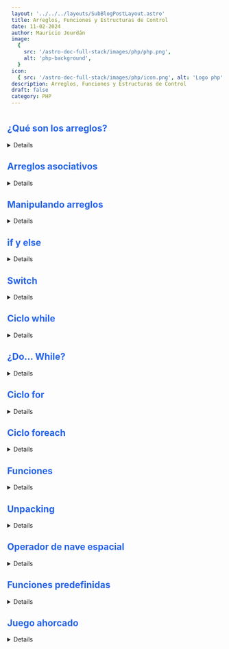 ```yaml
---
layout: '../../../layouts/SubBlogPostLayout.astro'
title: Arreglos, Funciones y Estructuras de Control
date: 11-02-2024
author: Mauricio Jourdán
image:
  {
    src: '/astro-doc-full-stack/images/php/php.png',
    alt: 'php-background',
  }
icon:
  { src: '/astro-doc-full-stack/images/php/icon.png', alt: 'Logo php' }
description: Arreglos, Funciones y Estructuras de Control
draft: false
category: PHP
---
```

<style>
  h1 { color: #713f12; }
  h2 { color: #2563eb; }
  h3 { color: #a855f7; }
  img {
    width: 100%;
    height: 100%;
    object-fit: cover;
  }
  pre {
    padding: 10px;
  }
    table {
    border-collapse: collapse; /* Elimina el espacio entre las celdas */
    width: 100%; /* Ancho de la tabla */
    margin: 0 auto; /* Centrar la tabla */
    text-align: center;
  }

  th, td {
    border: 1px solid #ddd; /* Borde de las celdas */
    padding: 8px; /* Relleno de las celdas */
    /* text-align: left;  */
  }

  th {
    background-color: #f2f2f2; /* Color de fondo del encabezado */
    font-weight: bold; /* Peso de la fuente del encabezado */
  }

  tr:nth-child(even) {
    background-color: #f9f9f9; /* Color de fondo de las filas pares */
  }  
</style>

## ¿Qué son los arreglos?

<details>

https://www.php.net/manual/es/index.php 

Tenemos mas de 1 forma de escribir arrays

```php
$edades = [20, 18, 40];

echo "Este es mi array  \n";
echo "Subindice 0 = ". $edades[0] . "\n";
echo "Subindice 1 = ". $edades[1] . "\n";
echo "Subindice 2 = ". $edades[2] . "\n";
echo "\n";

// declarando con la función array
$edadesF = array(20, 18, 40);
echo "Este es mi array usando la función ARRAY \n";
echo "Subindice 0 = ". $edadesF[0] . "\n";
echo "Subindice 1 = ". $edadesF[1] . "\n";
echo "Subindice 2 = ". $edadesF[2] . "\n";
```

</details>

## Arreglos asociativos

<details>

```php
$ages = [
    'Carlos' => 23,
    'Mr.popo' => 43,
    'Jesus' => 40,
];

echo $ages['Jesus'];

echo "La edad de Carlos es de: " . $ages['Carlos'] . "\n";
echo "La edad de Carlos es de {$ages['Carlos']} \n";
```

```php
$personas = array(
  "Carlos" => array(
    "edad" => 20,
    "apellidos" => array(
      "paterno" => "Santana",
      "materno" => "Morales",
    )
  ),
);

$carlos = $personas["Carlos"];

echo "La información de Carlos es: \n-Edad: $carlos[edad]" . "\n-Apellido Paterno: $carlos[apellido][paterno]" . "\n-Apellito Materno: $carlos[apellido][materno]";
```
</details>

## Manipulando arreglos

<details>
Documentación: https://www.php.net/manual-lookup.php?pattern=manuak%2Fes%2Fref.array.php&lang=es&scope=404quickref

```php

<?php

$edades = [18. 20, 22, 40];
$nombre = "Nombre";

// count -> Cantidad de elementos
echo count($edades) . '\n';  
// 4

// array_push -> agregar elemento al final del arreglo
array_push($edades, 13);

var_dump($edades);
// array(5) {
//   [0] => 
//   int(18)
//   [1] => 
//   int(20)
//   [2] => 
//   int(22)
//   [3] => 
//   int(40)
//   [4] => 
//   int(13)
// }

// array_unique -> Elimina valores duplicados de un array

$entrada = array("4", "4", "3", "4", "3", "3");
$resultado = array_unique($entrada);
var_dump($resultado);
// array(2) {
//   [0]=>
//   string(1) "4"
//   [2]=>
//   string(1) "3"
// }

// is_array() -> La función is_array() verifica si una variable es una matriz o no
if(is_array($nombre)){
    echo "Si es un array";
}else{
    echo "No es un array";
}
// No es un array

// explode() -> Convierte un string en un array
// explode(separetor,string,limit); 
 
$frase = "Nunca pares";
var_dump(explode(" ",$frase));


// implode() -> Convierte un array en un string
// implode(separador,string);

$palabras = ["No","Pares"];
var_dump(implode(" ",$palabras));

// otras funciones comunes

// array_keys -> retorna las claves de un array 
// array_pop -> extrae el último elemento del array
// array_search -> busca un elemento dentro del arraglo
```
</details>

## if y else

<details>

```php
$mayor_de_edad = 18;
$edadMaria = 15;

if ($edadMaria >= $mayor_de_edad) {
    echo "Maria es mayor de edad";
} else {
    echo "Maria es menor de edad";
}

echo "\n";

// Si solo se debe ejecutar una sentencia se pueden omitir las llaves
if ($edadMaria >= $mayor_de_edad) 
    echo "Maria es mayor de edad";
else
    echo "Maria es menor de edad";
```

En PHP, los bloques de código condicionales se pueden crear utilizando la sintaxis if, else y elseif.

La sintaxis básica de un bloque if es la siguiente:

```php
if (condición) {
    // Código a ejecutar si la condición es verdadera
}
```

En este caso, condición es una expresión booleana que se evalúa como verdadera o falsa. Si la condición es verdadera, el código dentro del bloque if se ejecutará. De lo contrario, el código se saltará.

Es posible agregar bloques else y elseif para crear una lógica más compleja. La sintaxis para un bloque else es la siguiente:

```php
if (condición) {
    // Código a ejecutar si la condición es verdadera
} else {
    // Código a ejecutar si la condición es falsa
}
```

En este caso, si la condición es falsa, el código dentro del bloque else se ejecutará.

La sintaxis para un bloque elseif es la siguiente:

```php
if (condición1) {
    // Código a ejecutar si la condición1 es verdadera
} elseif (condición2) {
    // Código a ejecutar si la condición1 es falsa y la condición2 es verdadera
} else {
    // Código a ejecutar si todas las condiciones son falsas
}
```
En este caso, si la condición1 es falsa, se evaluará la condición2. Si la condición2 es verdadera, se ejecutará el código dentro del bloque elseif. De lo contrario, se ejecutará el código dentro del bloque else.

A continuación, se presenta un ejemplo de código que utiliza bloques if y else para verificar si un número es par o impar:

```php
$numero = 4;

if ($numero % 2 == 0) {
    echo "El número es par";
} else {
    echo "El número es impar";
}
```
En este caso, se utiliza el operador % para calcular el resto de la división del número entre 2. Si el resto es 0, el número es par; de lo contrario, es impar.

</details>

## Switch

<details>

La sentencia switch es similar a una serie de sentencias IF en la misma expresión. En muchas ocasiones, es posible que se quiera comparar la misma variable (o expresión) con muchos valores diferentes, y ejecutar una parte de código distinta dependiendo de a que valor es igual. Para esto es exactamente la expresión switch. Documentación -> https://www.php.net/manual/es/control-structures.switch.php

```php
switch ($i) {
    case 0:
        echo "i es igual a 0";
        break;
    case 1:
        echo "i es igual a 1";
        break;
    case 2:
    case 3:
        echo "i es igual a 2";
        break;
    default:
        echo "i no existe";
}
```

**Usarlo cuando:**
- Necesitamos decidir entre un caso u otro
- Necesitamos una forma forma fácil de plantear distintas situaciones
- Cuando usarlo no signifique sacrificar la legibilidad del código

**No usarlo cuando:**
- Necesitamos comparaciones complejas
- Queremos veririficar un rango de números
- Necesitamos grandes bloques de código o el código se vuelve ilegible

</details>

## Ciclo while

<details>

```php
<?php

$contador = 0;

while($contador <= 3){
  $contador++;
  echo "$contador Este curso está cool\n";
}
// 0 Este curso está cool
// 1 Este curso está cool
// 2 Este curso está cool
// 3 Este curso está cool
```
</details>

## ¿Do... While?
<details>

```php
<?php 
$usernames = ["salem", "atzin"];

do {
  echo "se ejecuta por lo menos una vez";
  $username = readline("Ingresa tú nombre de usuario: ");
  echo "\n";
} 
while (in_array($username, $usernames));

echo "Hola $username \n";
```
</details>

## Ciclo for

<details>

```php
<?php

for($i = 0; $i <= 100; $i++){
  echo "Hello World $i";
  echo "\n";
}
```

```php
<?php

for($i = 0, $j = 0; $i < 10; $i++, $j += 2){
  echo "Hello World $i, $j";
  echo "\n";
}
```
</details>

## Ciclo foreach
<details>

```php
<?php 

$tiendita_de_cafes = array(
    "Americano" => 20, 
    "Latte" => 25,
    "Recalentado" => 10,
    "Capuccino" => 27.5,
    "Mocca" => 24
);

foreach ($tiendita_de_cafes as $price){
  echo "El cafe cuesta $$price \n";
}
echo "\n";

// Utilizando la key del array
foreach ($tiendita_de_cafes as $cafe => $price){
  echo "El cafe $cafe cuesta $$price \n";
}
echo "\n";
```

**Sentencias break y continue**

En PHP, las sentencias break y continue se utilizan dentro de estructuras de control para modificar el flujo de ejecución del programa.

La sentencia break se utiliza para salir de un bucle, mientras que la sentencia continue se utiliza para saltar una iteración del bucle y pasar a la siguiente.

- Ejemplo de la sentencia break

Un ejemplo de la sentencia break en la vida real es la búsqueda de un elemento en un arreglo. Por ejemplo, se puede utilizar un bucle for para buscar un número en un arreglo y salir del bucle cuando se encuentra el número.

```php
$numeros = array(1, 2, 3, 4, 5, 6, 7, 8, 9, 10);
$buscar = 5;

for ($i = 0; $i < count($numeros); $i++) {
    if ($numeros[$i] == $buscar) {
        echo "El número $buscar se encuentra en el índice $i.\n";
        break;
    }
}
// El número 5 se encuentra en el índice 4.
```
Este código utiliza un bucle for para buscar el número 5 en un arreglo y salir del bucle cuando se encuentra el número. Dentro del bloque for, se verifica si el valor del elemento actual del arreglo es igual al número a buscar; si es así, se imprime un mensaje y se utiliza la sentencia break para salir del bucle.

- Ejemplo de la sentencia continue

Un ejemplo de la sentencia continue en la vida real es la impresión de números pares en un rango determinado. Por ejemplo, se puede utilizar un bucle for para imprimir los números pares en el rango del 1 al 10.

```php
for ($i = 1; $i <= 10; $i++) {
    if ($i % 2 != 0) {
        continue;
    }
    echo "$i\n";
}
// 2
// 4
// 6
// 8
// 10
```

Este código utiliza un bucle for para imprimir los números pares en el rango del 1 al 10. Dentro del bloque for, se verifica si el valor del elemento actual es impar, si es así, se utiliza la sentencia continue para saltar a la siguiente iteración del bucle. Si el valor es par, se imprime el número utilizando el comando echo.

En resumen, las sentencias break y continue son útiles para modificar el flujo de ejecución de un programa dentro de estructuras de control como los bucles for y foreach.

</details>

## Funciones

<details>

Las funciones en PHP son bloques de código que se pueden llamar en cualquier parte de un programa para realizar una tarea específica. Las funciones se utilizan para modularizar el código y hacerlo más fácil de mantener y reutilizar.

**Definición de funciones**

Las funciones en PHP se definen utilizando la palabra clave function, seguida del nombre de la función y los parámetros que recibe (si los tiene), y luego el bloque de código que se ejecuta cuando se llama a la función. La sintaxis básica es la siguiente:

```php
function nombre_funcion($parametro1, $parametro2, ...) {
  // Código a ejecutar
}
```

En este caso, nombre_funcion es el nombre de la función y $parametro1, $parametro2, etc. son los parámetros que recibe la función. Los parámetros son opcionales y se pueden omitir si la función no los necesita.

**Llamado de funciones**

Para llamar a una función en PHP, se utiliza el nombre de la función seguido de los parámetros que se desean pasar a la función (si los tiene), encerrados en paréntesis. La sintaxis básica es la siguiente:

```php
nombre_funcion($arg1, $arg2, ...);
```

En este caso, nombre_funcion es el nombre de la función y $arg1, $arg2, etc. son los argumentos que se pasan a la función. Los argumentos son opcionales y se pueden omitir si la función no los necesita.

**Valor de retorno de funciones**

Las funciones en PHP pueden devolver un valor utilizando la palabra clave return. Si se utiliza return, la función terminará y devolverá el valor especificado. La sintaxis básica es la siguiente:

```php
function nombre_funcion($parametro1, $parametro2, ...) {
  // Código a ejecutar
  return $valor;
}
```

En este caso, $valor es el valor que se devuelve cuando se llama a la función. Si la función no tiene un valor de retorno, se puede omitir la palabra clave return.

Ejemplo de función en PHP
A continuación se muestra un ejemplo de una función en PHP que toma dos números como parámetros y devuelve su suma:

```php
function sumar($num1, $num2) {
  $resultado = $num1 + $num2;
  return $resultado;
}

// Llamado de la función
$suma = sumar(5, 3);

// Imprimir el resultado de la función
echo "La suma es: " . $suma;
```

En este caso, la función sumar toma dos números como parámetros, los suma y devuelve el resultado. Luego, se llama a la función con los argumentos 5 y 3, y se almacena el resultado en la variable $suma. Finalmente, se imprime el resultado utilizando el comando echo.

La salida esperada del código es:

```sh
La suma es: 8
```

**Funciones con parámetros por defecto**

En PHP, se pueden definir valores predeterminados para los parámetros de una función. Si se omite un argumento al llamar a la función, se utilizará el valor predeterminado. La sintaxis básica es la siguiente:

```php
function nombre_funcion($parametro1 = valor_predeterminado1, $parametro2 = valor_predeterminado2, ...) {
  // Código a ejecutar
}
```

En este caso, $parametro1, $parametro2, etc. son los parámetros que recibe la función y valor_predeterminado1, valor_predeterminado2, etc. son los valores predeterminados que se utilizarán si no se proporciona un valor para esos parámetros al llamar a la función.

**Ejemplo de función con parámetros por defecto en PHP**

A continuación se muestra un ejemplo de una función en PHP que toma un número como parámetro y un valor predeterminado de 1 para el segundo parámetro, que se utiliza para multiplicar el número:

```php
function multiplicar($num, $multiplicador = 1) {
  $resultado = $num * $multiplicador;
  return $resultado;
}

// Llamado de la función sin el segundo parámetro
$resultado1 = multiplicar(5);

// Llamado de la función con el segundo parámetro
$resultado2 = multiplicar(5, 3);

// Imprimir los resultados de la función
echo "Resultado 1: " . $resultado1 . "\\n";
echo "Resultado 2: " . $resultado2 . "\\n";
```

En este caso, la función multiplicar toma un número como parámetro y un valor predeterminado de 1 para el segundo parámetro, que se utiliza para multiplicar el número. Si se llama a la función sin proporcionar un segundo parámetro, se utilizará el valor predeterminado de 1. Si se proporciona un segundo parámetro, se utilizará ese valor en lugar del valor predeterminado.

La salida esperada del código es:

```sh
Resultado 1: 5
Resultado 2: 15
```

**Funciones con número variable de argumentos**

En PHP, se pueden definir funciones que acepten un número variable de argumentos utilizando el operador .... La sintaxis básica es la siguiente:

```php
function nombre_funcion(...$argumentos) {
  // Código a ejecutar
}
```

En este caso, $argumentos es un número variable de argumentos que se pueden pasar a la función.

**Ejemplo de función con número variable de argumentos en PHP**

A continuación se muestra un ejemplo de una función en PHP que acepta un número variable de argumentos y devuelve su suma:

```php
function sumar_varios(...$numeros) {
  $total = 0;
  foreach ($numeros as $num) {
    $total += $num;
  }
  return $total;
}

// Llamado de la función con diferentes números de argumentos
$resultado1 = sumar_varios(2, 4, 6, 8);
$resultado2 = sumar_varios(1, 3, 5);

// Imprimir los resultados de la función
echo "Resultado 1: " . $resultado1 . "\\n";
echo "Resultado 2: " . $resultado2 . "\\n";
```

En este caso, la función sumar_varios acepta un número variable de argumentos y devuelve la suma de los argumentos. El código utiliza un bucle foreach para iterar sobre los argumentos y sumarlos.

La salida esperada del código es:

```sh
Resultado 1: 20
Resultado 2: 9
```
</details>

## Unpacking

<details>

```php
$array1 = [1, 2, 3];
$array2 = [1, 2, 3];

$new_array = [...$array1 , ...$array2]
```
</details>

## Operador de nave espacial

<details>

Tengo una lista de precios de cafés en un array que deseo ordenar.

Lista de Precios: Primero tenemos una lista llamada $precios_de_cafes con varios números. Cada número representa el precio de un café diferente.

```php
$precios_de_cafes = [12, 56, 32, 89, 2, 1];

// Ordenar la Lista: Para ordenar esta lista, utilizamos una herramienta llamada usort(), que es una función en PHP que nos ayuda a ordenar elementos en un array de acuerdo a una regla que yo defino.

usort($precios_de_cafes, function($a, $b){ 
  return $a <=> $b;
});

// Función Anónima: Aquí debemos crear una "función anónima", es decir, una función sin nombre que sólo se usa aquí y que se invoca así misma. Esta función toma dos elementos a la vez (por ejemplo, $a y $b, que son precios de la lista), y decide cuál debería ir antes y cuál después.

// Operador de Nave Espacial: El <=> es conocido como el "operador de nave espacial". Compara los dos elementos ($a y $b):
// Si $a es menor que $b, devuelve -1 (lo que significa que $a va antes que $b).
// Si $a es igual a $b, devuelve 0 (quedan en el mismo orden que estaban).
// Si $a es mayor que $b, devuelve 1 (lo que significa que $a va después de $b).
// Mostrar el Resultado: Al final, utilizamos var_dump() para mostrar cómo quedó ordenada la lista después de usar usort(). Ahora la lista $precios_de_cafes estará organizada de menor a mayor precio.
var_dump($precios_de_cafes);
```
</details>

## Funciones predefinidas

<details>

- Texto -> https://www.php.net/manual/es/ref.strings.php

- Matemáticas -> https://www.php.net/manual/es/refs.math.php
</details>

## Juego ahorcado

<details>

```php
<?php

function clear() {

    if (PHP_OS === "WINNT") {
        system("cls");
    }
    else {
        system("clear");
    }
    
}

$possible_words = ["Bebida", "Prisma", "Ala", "Dolor", "Piloto", "Baldosa", "Terremoto", "Asteroide", "Gallo", "Platzi"];

define("MAX_ATTEMPS", 6);

echo "😼 ¡Juego del ahorcado! \n\n";

// Inicializamos el juegos
$choosen_word = $possible_words[ rand(0, 9) ];
$choosen_word = strtolower($choosen_word);
$word_length = strlen($choosen_word);
$discovered_letters = str_pad("", $word_length, "_");
$attempts = 0;

do {

    echo "Palabra de $word_length letras \n\n";
    echo $discovered_letters . "\n\n";

    // Pedimos al usuario que escriba
    $player_letter = readline("Escribe una letra: ");
    $player_letter = strtolower($player_letter);

    if ( str_contains($choosen_word, $player_letter) ) {

        // Verificamos todas las ocurrencias de esta letra para reemplazarla
        $offset = 0;
        while(
            ($letter_position = strpos($choosen_word, $player_letter, $offset)) !== false
        ) {

            $discovered_letters[$letter_position] = $player_letter;
            $offset = $letter_position + 1;

        }
        
    } 
    else {

        clear();
        $attempts++;
        echo "Letra incorrecta 😾. Te quedan " . (MAX_ATTEMPS - $attempts) . " intentos.";
        sleep(2);

    }

    clear();

} while( $attempts < MAX_ATTEMPS && $discovered_letters != $choosen_word );

clear();

if ($attempts < MAX_ATTEMPS)
    echo "¡Felicidades! Has adivinado la palabra. 🙀 \n\n";
else
    echo "Suerte para la próxima, amigo. 😾 \n\n";

echo "La palabra es: $choosen_word\n";
echo "Tú descubriste $discovered_letters";

echo "\n";
```

</details>